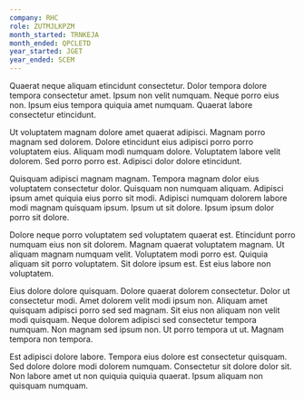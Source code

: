 ```yaml
---
company: RHC
role: ZUTMJLKPZM
month_started: TRNKEJA
month_ended: QPCLETD
year_started: JGET
year_ended: SCEM
---
```


Quaerat neque aliquam etincidunt consectetur. Dolor tempora dolore tempora consectetur amet. Ipsum non velit numquam. Neque porro eius non. Ipsum eius tempora quiquia amet numquam. Quaerat labore consectetur etincidunt.

Ut voluptatem magnam dolore amet quaerat adipisci. Magnam porro magnam sed dolorem. Dolore etincidunt eius adipisci porro porro voluptatem eius. Aliquam modi numquam dolore. Voluptatem labore velit dolorem. Sed porro porro est. Adipisci dolor dolore etincidunt.

Quisquam adipisci magnam magnam. Tempora magnam dolor eius voluptatem consectetur dolor. Quisquam non numquam aliquam. Adipisci ipsum amet quiquia eius porro sit modi. Adipisci numquam dolorem labore modi magnam quisquam ipsum. Ipsum ut sit dolore. Ipsum ipsum dolor porro sit dolore.

Dolore neque porro voluptatem sed voluptatem quaerat est. Etincidunt porro numquam eius non sit dolorem. Magnam quaerat voluptatem magnam. Ut aliquam magnam numquam velit. Voluptatem modi porro est. Quiquia aliquam sit porro voluptatem. Sit dolore ipsum est. Est eius labore non voluptatem.

Eius dolore dolore quisquam. Dolore quaerat dolorem consectetur. Dolor ut consectetur modi. Amet dolorem velit modi ipsum non. Aliquam amet quisquam adipisci porro sed sed magnam. Sit eius non aliquam non velit modi quisquam. Neque dolorem adipisci sed consectetur tempora numquam. Non magnam sed ipsum non. Ut porro tempora ut ut. Magnam tempora non tempora.

Est adipisci dolore labore. Tempora eius dolore est consectetur quisquam. Sed dolore dolore modi dolorem numquam. Consectetur sit dolore dolor sit. Non labore amet ut non quiquia quiquia quaerat. Ipsum aliquam non quisquam numquam.
    